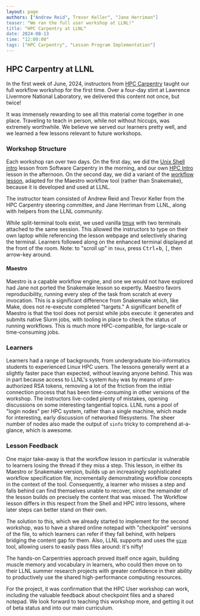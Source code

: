 ```yaml
---
layout: page
authors: ["Andrew Reid", Trevor Keller", "Jane Herriman"]
teaser: "We ran the full user workshop at LLNL!"
title: "HPC Carpentry at LLNL"
date: 2024-08-13
time: "12:00:00"
tags: ["HPC Carpentry", "Lesson Program Implementation"]
---
```


## HPC Carpentry at LLNL

In the first week of June, 2024, instructors from [HPC Carpentry][hpcc]
taught our full workflow workshop for the first time. Over a four-day
stint at Lawrence Livermore National Laboratory, we delivered this
content not once, but twice!

It was immensely rewarding to see all this material come together in
one place. Traveling to teach in person, while not without hiccups, was
extremely worthwhile. We believe we served our learners pretty well, and
we learned a few lessons relevant to future workshops.

### Workshop Structure

Each workshop ran over two days. On the first day, we did the [Unix Shell
intro][shell] lesson from Software Carpentry in the morning, and our own
[HPC Intro][intro] lesson in the afternoon. On the second day, we did a
variant of the [workflow lesson][work], adapted for the Maestro workflow
tool (rather than Snakemake), because it is developed and used at LLNL.

The instructor team consisted of Andrew Reid and Trevor Keller from
the HPC Carpentry steering committee, and Jane Herriman from LLNL,
along with helpers from the LLNL community.

While split-terminal tools exist, we used vanilla [tmux][tmux] with two
terminals attached to the same session. This allowed the instructors to type on
their own laptop while referencing the lesson webpage and selectively sharing
the terminal. Learners followed along on the enhanced terminal displayed at the
front of the room. Note: to "scroll up" in `tmux`, press 
<kbd>Ctrl</kbd>+<kbd>b</kbd>, <kbd>[</kbd>, then arrow-key around.

#### Maestro

Maestro is a capable workflow engine, and one we would not have explored had
Jane not ported the Snakemake lesson so expertly. Maestro favors
reproducibility, running every step of the task from scratch at every
invocation. This is a significant difference from Snakemake which, like Make,
does not re-execute completed "targets." A significant benefit of Maestro is
that the tool does not persist while jobs execute: it generates and submits
native Slurm jobs, with tooling in place to check the status of running
workflows. This is much more HPC-compatible, for large-scale or time-consuming
jobs.

### Learners

Learners had a range of backgrounds, from undergraduate bio-informatics
students to experienced Linux HPC users. The lessons generally went
at a slightly faster pace than expected, without leaving anyone
behind. This was in part because access to LLNL's system `Ruby` was by means
of pre-authorized RSA tokens, removing a lot of the friction
from the initial connection process that has been time-consuming in other
versions of the workshop. The instructors live-coded plenty of mistakes, opening
discussions on some interesting tangential topics. LLNL runs a pool of "login
nodes" per HPC system, rather than a single machine, which made for interesting,
early discussion of networked filesystems. The sheer number of nodes also made
the output of `sinfo` tricky to comprehend at-a-glance, which is awesome.

### Lesson Feedback

One major take-away is that the workflow lesson in particular is
vulnerable to learners losing the thread if they miss a step. This lesson,
in either its Maestro or Snakemake version, builds up an increasingly
sophisticated workflow specification file, incrementally demonstrating
workflow concepts in the context of the tool. Consequently, a learner
who misses a step and falls behind can find themselves unable to recover,
since the remainder of the lesson builds on precisely the content that was
missed. The Workflow lesson differs in this respect from the Shell and
HPC intro lessons, where later steps can better stand on their own.

The solution to this, which we already started to implement for the
second workshop, was to have a shared online notepad with "checkpoint"
versions of the file, to which learners can refer if they fall behind,
with helpers bridging the content gap for them. Also, LLNL supports and
uses the [`give`][give] tool, allowing users to easily pass files around:
it's nifty!

The hands-on Carpentries approach proved itself once again, building
muscle memory and vocabulary in learners, who could then move on to their
LLNL summer research projects with greater confidence in their ability
to productively use the shared high-performance computing resources.

For the project, it was confirmation that the HPC User workshop can
work, including the valuable feedback about checkpoint files and a
shared notepad.  We look forward to teaching this workshop more, and
getting it out of beta status and into our main curriculum.

<!-- links -->
[give]: https://github.com/hpc/give
[hpcc]: https://hpc-carpentry.org/
[intro]: https://hpc-workshops.github.io/llnl-hpc-intro/
[shell]: https://swcarpentry.github.io/shell-novice
[tmux]: https://github.com/tmux/tmux/wiki
[work]: https://xorjane.github.io/maestro-workflow-lesson/
